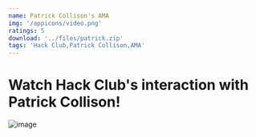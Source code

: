 ```yaml
---
name: Patrick Collison's AMA
img: '/appicons/video.png'
ratings: 5
download: '../files/patrick.zip'
tags: 'Hack Club,Patrick Collison,AMA'
---
```


# Watch Hack Club's interaction with Patrick Collison!

<img src="../../screenshots/Patrick/ss1.png" alt="image" >
